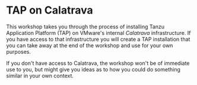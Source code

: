 TAP on Calatrava
================

This workshop takes you through the process of installing
Tanzu Application Platform (TAP) on VMware's internal _Calatrava_
infrastructure.
If you have access to that infrastructure you will create a TAP
installation that you can take away at the end of the workshop and
use for your own purposes.

If you don't have access to Calatrava, the workshop won't be of
immediate use to you, but might give you ideas as to how you
could do something similar in your own context.

